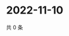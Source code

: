 # 2022-11-10

共 0 条

<!-- BEGIN WEIBO -->
<!-- 最后更新时间 Thu Nov 10 2022 13:23:34 GMT+0800 (China Standard Time) -->

<!-- END WEIBO -->
